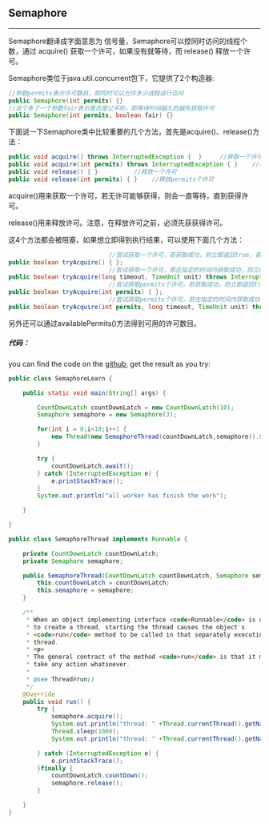## Semaphore
---

Semaphore翻译成字面意思为 信号量，Semaphore可以控同时访问的线程个数，通过 acquire() 获取一个许可，如果没有就等待，而 release() 释放一个许可。


Semaphore类位于java.util.concurrent包下，它提供了2个构造器:
```java
//参数permits表示许可数目，即同时可以允许多少线程进行访问
public Semaphore(int permits) {}
//这个多了一个参数fair表示是否是公平的，即等待时间越久的越先获取许可
public Semaphore(int permits, boolean fair) {}
```
下面说一下Semaphore类中比较重要的几个方法，首先是acquire()、release()方法：
```java
public void acquire() throws InterruptedException {  }     //获取一个许可
public void acquire(int permits) throws InterruptedException { }    //获取permits个许可
public void release() { }          //释放一个许可
public void release(int permits) { }    //释放permits个许可
```
acquire()用来获取一个许可，若无许可能够获得，则会一直等待，直到获得许可。

release()用来释放许可。注意，在释放许可之前，必须先获获得许可。

这4个方法都会被阻塞，如果想立即得到执行结果，可以使用下面几个方法：

```java
                            //尝试获取一个许可，若获取成功，则立即返回true，若获取失败，则立即返回false
public boolean tryAcquire() { };
                            //尝试获取一个许可，若在指定的时间内获取成功，则立即返回true，否则则立即返回false
public boolean tryAcquire(long timeout, TimeUnit unit) throws InterruptedException { };
                            //尝试获取permits个许可，若获取成功，则立即返回true，若获取失败，则立即返回false
public boolean tryAcquire(int permits) { };
                            //尝试获取permits个许可，若在指定的时间内获取成功，则立即返回true，否则则立即返回false
public boolean tryAcquire(int permits, long timeout, TimeUnit unit) throws InterruptedException { };
```
另外还可以通过availablePermits()方法得到可用的许可数目。



##### 代码：
you can find the code on the [github][1], get the result as you try:
```java
public class SemaphoreLearn {

    public static void main(String[] args) {

        CountDownLatch countDownLatch = new CountDownLatch(10);
        Semaphore semaphore = new Semaphore(3);

        for(int i = 0;i<10;i++) {
            new Thread(new SemaphoreThread(countDownLatch,semaphore)).start();
        }

        try {
            countDownLatch.await();
        } catch (InterruptedException e) {
            e.printStackTrace();
        }
        System.out.println("all worker has finish the work");

    }

}

public class SemaphoreThread implements Runnable {

    private CountDownLatch countDownLatch;
    private Semaphore semaphore;

    public SemaphoreThread(CountDownLatch countDownLatch, Semaphore semaphore) {
        this.countDownLatch = countDownLatch;
        this.semaphore = semaphore;
    }

    /**
     * When an object implementing interface <code>Runnable</code> is used
     * to create a thread, starting the thread causes the object's
     * <code>run</code> method to be called in that separately executing
     * thread.
     * <p>
     * The general contract of the method <code>run</code> is that it may
     * take any action whatsoever.
     *
     * @see Thread#run()
     */
    @Override
    public void run() {
        try {
            semaphore.acquire();
            System.out.println("thread: " +Thread.currentThread().getName()+"is asking a new acquirement.");
            Thread.sleep(1000);
            System.out.println("thread: " +Thread.currentThread().getName()+"release the acquirement.");

        } catch (InterruptedException e) {
            e.printStackTrace();
        }finally {
            countDownLatch.countDown();
            semaphore.release();
        }

    }
}


```


[1]:https://github.com/twentyworld/learn/tree/master/JDKlearn/src/main/java/com/concurrent

